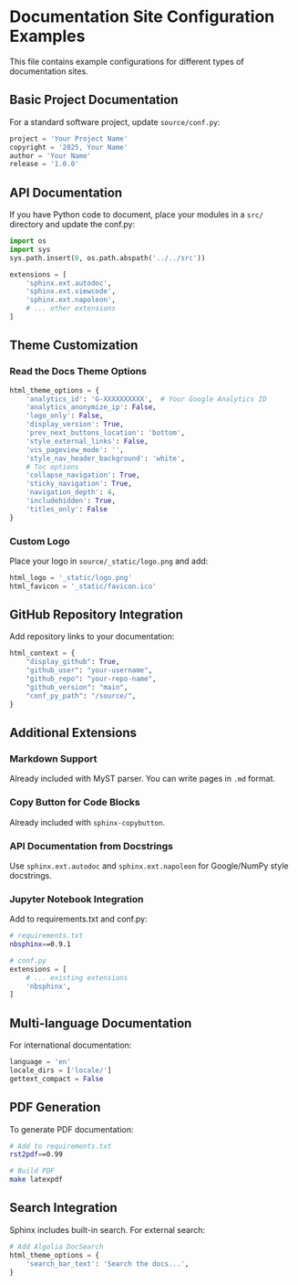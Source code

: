 # Documentation Site Configuration Examples

This file contains example configurations for different types of documentation sites.

## Basic Project Documentation

For a standard software project, update `source/conf.py`:

```python
project = 'Your Project Name'
copyright = '2025, Your Name'
author = 'Your Name'
release = '1.0.0'
```

## API Documentation

If you have Python code to document, place your modules in a `src/` directory and update the conf.py:

```python
import os
import sys
sys.path.insert(0, os.path.abspath('../../src'))

extensions = [
    'sphinx.ext.autodoc',
    'sphinx.ext.viewcode',
    'sphinx.ext.napoleon',
    # ... other extensions
]
```

## Theme Customization

### Read the Docs Theme Options

```python
html_theme_options = {
    'analytics_id': 'G-XXXXXXXXXX',  # Your Google Analytics ID
    'analytics_anonymize_ip': False,
    'logo_only': False,
    'display_version': True,
    'prev_next_buttons_location': 'bottom',
    'style_external_links': False,
    'vcs_pageview_mode': '',
    'style_nav_header_background': 'white',
    # Toc options
    'collapse_navigation': True,
    'sticky_navigation': True,
    'navigation_depth': 4,
    'includehidden': True,
    'titles_only': False
}
```

### Custom Logo

Place your logo in `source/_static/logo.png` and add:

```python
html_logo = '_static/logo.png'
html_favicon = '_static/favicon.ico'
```

## GitHub Repository Integration

Add repository links to your documentation:

```python
html_context = {
    "display_github": True,
    "github_user": "your-username",
    "github_repo": "your-repo-name",
    "github_version": "main",
    "conf_py_path": "/source/",
}
```

## Additional Extensions

### Markdown Support
Already included with MyST parser. You can write pages in `.md` format.

### Copy Button for Code Blocks
Already included with `sphinx-copybutton`.

### API Documentation from Docstrings
Use `sphinx.ext.autodoc` and `sphinx.ext.napoleon` for Google/NumPy style docstrings.

### Jupyter Notebook Integration
Add to requirements.txt and conf.py:

```bash
# requirements.txt
nbsphinx==0.9.1
```

```python
# conf.py
extensions = [
    # ... existing extensions
    'nbsphinx',
]
```

## Multi-language Documentation

For international documentation:

```python
language = 'en'
locale_dirs = ['locale/']
gettext_compact = False
```

## PDF Generation

To generate PDF documentation:

```bash
# Add to requirements.txt
rst2pdf==0.99

# Build PDF
make latexpdf
```

## Search Integration

Sphinx includes built-in search. For external search:

```python
# Add Algolia DocSearch
html_theme_options = {
    'search_bar_text': 'Search the docs...',
}
```
